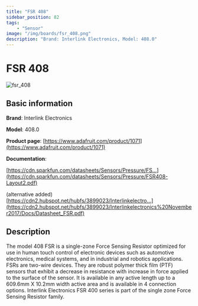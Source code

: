 ```yaml
---
title: "FSR 408"
sidebar_position: 82
tags:
    - "Sensor"
image: "/img/boards/fsr_408.png"
description: "Brand: Interlink Electronics, Model: 408.0"
---
```

# FSR 408

![fsr_408](/img/boards/fsr_408.png)

## Basic information

**Brand**: Interlink Electronics

**Model**: 408.0

**Product page**: [https://www.adafruit.com/product/1071](https://www.adafruit.com/product/1071)

**Documentation**: 

[https://cdn.sparkfun.com/datasheets/Sensors/Pressure/FS...](https://cdn.sparkfun.com/datasheets/Sensors/Pressure/FSR408-Layout2.pdf)

\(alternative added\) [https://cdn2.hubspot.net/hubfs/3899023/Interlinkelectro...](https://cdn2.hubspot.net/hubfs/3899023/Interlinkelectronics%20November2017/Docs/Datasheet_FSR.pdf)

## Description

The model 408 FSR is a single\-zone Force Sensing Resistor optimized for use in human touch control of electronic devices such as automotive electronics, medical systems, and in industrial and robotics applications\. FSRs are two\-wire devices\. They are robust polymer thick film \(PTF\) sensors that exhibit a decrease in resistance with increase in force applied to the surface of the sensor\. It is available in any active length up to a 609\.6mm X 10\.2mm width active area and is available in 4 connection options\. Interlink Electronics FSR 400 series is part of the single zone Force Sensing Resistor family\.

